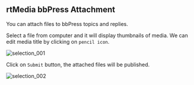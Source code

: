 ## rtMedia bbPress Attachment

You can attach files to bbPress topics and replies.

Select a file from computer and it will display thumbnails of media. We can edit media title by clicking on `pencil icon`.

![selection_001](https://cloud.githubusercontent.com/assets/1140051/7606544/406c0358-f977-11e4-9857-7da4ba11594d.png)

Click on `Submit` button, the attached files will be published.

![selection_002](https://cloud.githubusercontent.com/assets/1140051/7606584/c5fb2b52-f977-11e4-9283-538df913a07b.png)

